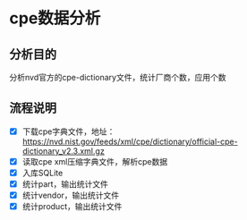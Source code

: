 # cpe数据分析
## 分析目的
分析nvd官方的cpe-dictionary文件，统计厂商个数，应用个数

## 流程说明
- [x] 下载cpe字典文件，地址：https://nvd.nist.gov/feeds/xml/cpe/dictionary/official-cpe-dictionary_v2.3.xml.gz
- [x] 读取cpe xml压缩字典文件，解析cpe数据
- [x] 入库SQLite
- [x] 统计part，输出统计文件
- [x] 统计vendor，输出统计文件
- [x] 统计product，输出统计文件
